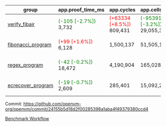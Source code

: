| group | app.proof_time_ms | app.cycles | app.cells_used | leaf.proof_time_ms | leaf.cycles | leaf.cells_used |
| -- | -- | -- | -- | -- | -- | -- |
| [verify_fibair](https://github.com/openvm-org/openvm/blob/benchmark-results/benchmarks-dispatch/refs/heads/feat/optimize-for-loop/verify_fibair-24155b5d18d2f00285398a1aba4f49379380ccd4.md) |<span style='color: green'>(-105 [-2.7%])</span> 3,732 | <span style='color: red'>(+63334 [+8.5%])</span> 809,431 | <span style='color: green'>(-953913 [-3.2%])</span> 29,055,361 |- | - | - |
| [fibonacci_program](https://github.com/openvm-org/openvm/blob/benchmark-results/benchmarks-dispatch/refs/heads/feat/optimize-for-loop/fibonacci-24155b5d18d2f00285398a1aba4f49379380ccd4.md) |<span style='color: red'>(+99 [+1.6%])</span> 6,128 |  1,500,137 |  51,505,102 |<span style='color: green'>(-91 [-0.6%])</span> 14,704 | <span style='color: red'>(+301578 [+9.5%])</span> 3,473,592 | <span style='color: green'>(-2234743 [-1.7%])</span> 126,630,744 |
| [regex_program](https://github.com/openvm-org/openvm/blob/benchmark-results/benchmarks-dispatch/refs/heads/feat/optimize-for-loop/regex-24155b5d18d2f00285398a1aba4f49379380ccd4.md) |<span style='color: green'>(-42 [-0.2%])</span> 18,472 |  4,190,904 |  165,028,173 |<span style='color: red'>(+737 [+2.4%])</span> 31,129 | <span style='color: red'>(+191528 [+2.9%])</span> 6,714,321 | <span style='color: green'>(-14843309 [-5.1%])</span> 276,453,830 |
| [ecrecover_program](https://github.com/openvm-org/openvm/blob/benchmark-results/benchmarks-dispatch/refs/heads/feat/optimize-for-loop/ecrecover-24155b5d18d2f00285398a1aba4f49379380ccd4.md) |<span style='color: green'>(-19 [-0.7%])</span> 2,609 |  285,401 |  15,092,297 |<span style='color: red'>(+10357 [+24.6%])</span> 52,429 | <span style='color: red'>(+77124 [+0.8%])</span> 9,740,410 | <span style='color: green'>(-27524565 [-6.2%])</span> 413,032,651 |


Commit: https://github.com/openvm-org/openvm/commit/24155b5d18d2f00285398a1aba4f49379380ccd4

[Benchmark Workflow](https://github.com/openvm-org/openvm/actions/runs/12685185863)

